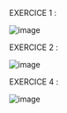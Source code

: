 EXERCICE 1 :
 

![image](https://github.com/user-attachments/assets/85e46a65-a80f-4454-8483-a91439d00d87)

EXERCICE 2 :

![image](https://github.com/user-attachments/assets/787d5254-5f7c-4c5f-9ccb-ed62576d9b32)


EXERCICE 4 :

![image](https://github.com/user-attachments/assets/ddc8f75a-c34f-46bd-b73c-a7bea173db49)
